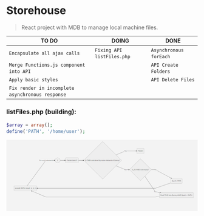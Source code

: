 # Storehouse
> React project with MDB to manage local machine files.

|TO DO            |DOING                         |DONE                        |
|----------------|-------------------------------|-----------------------------|
|`Encapsulate all ajax calls`|`Fixing API listFiles.php`|`Asynchronous forEach`|
|`Merge Functions.js component into API`||`API Create Folders`|
|`Apply basic styles`||`API Delete Files`|
|`Fix render in incomplete asynchronous response`|

### listFiles.php (building):
```php
$array = array();
define('PATH', '/home/user');
```

![List Files](resourcesGit/listFilesFlow.PNG)
